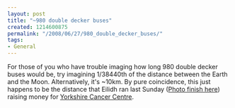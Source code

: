 ```yaml
---
layout: post
title: "~980 double decker buses"
created: 1214600875
permalink: "/2008/06/27/980_double_decker_buses/"
tags:
- General
---
```

For those of you who have trouble imaging how long 980 double decker buses would be, try imagining 1/38440th of the distance between the Earth and the Moon.  Alternatively, it's ~10km. By pure coincidence, this just happens to be the distance that Eilidh ran last Sunday ([Photo finish here](http://www2.global-pix.com/cgi-bin/masterpage?function=photo;section=photos;job=Sports%2FCPUK%2F2008%20Sports%2FLeeds%2010K;lang=eng;match=5463;identlist=TOMR2706,TOMR2707,TOMX0539;identindex=3)) raising money for [Yorkshire Cancer Centre](http://www.yorkshirecancercentre.org.uk/).
